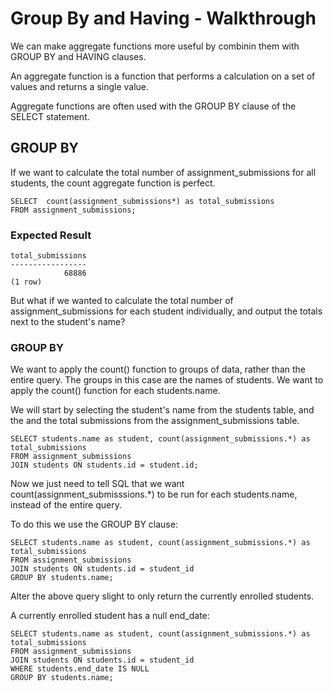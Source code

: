 # Group By and Having - Walkthrough

We can make aggregate functions more useful by combinin them with GROUP BY and HAVING clauses.

An aggregate function is a function that performs a calculation on a set of values and returns a single value. 

Aggregate functions are often used with the GROUP BY clause of the SELECT statement.

## GROUP BY
If we want to calculate the total number of assignment_submissions for all students, the count aggregate function is perfect.

    SELECT  count(assignment_submissions*) as total_submissions
    FROM assignment_submissions;

### Expected Result

    total_submissions
    -----------------
                68886
    (1 row)

But what if we wanted to calculate the total number of assignment_submissions for each student individually, and output the totals next to the student's name?


### GROUP BY
We want to apply the count() function to groups of data, rather than the entire query. The groups in this case are the names of students. We want to apply the count() function for each students.name.

We will start by selecting the student's name from the students table, and the and the total submissions from the assignment_submissions table.

    SELECT students.name as student, count(assignment_submissions.*) as total_submissions
    FROM assignment_submissions
    JOIN students ON students.id = student.id;


Now we just need to tell  SQL that we want count(assignment_submisssions.*) to be run for each students.name, instead of the entire query. 

To do this we use the GROUP BY clause:

    SELECT students.name as student, count(assignment_submissions.*) as total_submissions
    FROM assignment_submissions
    JOIN students ON students.id = student_id
    GROUP BY students.name;


Alter the above query slight to only return the currently enrolled students.

A currently enrolled student has a null end_date:

    SELECT students.name as student, count(assignment_submissions.*) as total_submissions
    FROM assignment_submissions
    JOIN students ON students.id = student_id
    WHERE students.end_date IS NULL
    GROUP BY students.name;